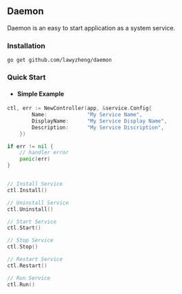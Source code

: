 ## Daemon

Daemon is an easy to start application as a system service.

### Installation
```shell
go get github.com/lawyzheng/daemon
```

### Quick Start
- #### Simple Example
```go
ctl, err := NewController(app, &service.Config{
		Name:             "My Service Name",       
		DisplayName:      "My Service Display Name", 
		Description:      "My Service Discription",           
	})

if err != nil {
    // handler error
	panic(err)
}


// Install Service
ctl.Install()

// Uninstall Service
ctl.Uninstall()

// Start Service
ctl.Start()

// Stop Service
ctl.Stop()

// Restart Service
ctl.Restart()

// Run Service
ctl.Run()
```